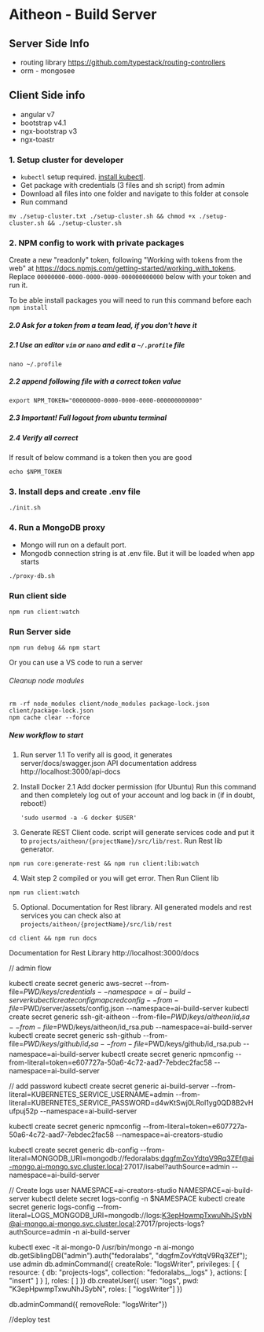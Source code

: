 # Aitheon - Build Server

## Server Side Info
- routing library https://github.com/typestack/routing-controllers
- orm - mongosee

## Client Side info
- angular v7
- bootstrap v4.1
- ngx-bootstrap v3
- ngx-toastr

### 1. Setup cluster for developer
- `kubectl` setup required. [install kubectl](https://kubernetes.io/docs/tasks/tools/install-kubectl/).
- Get package with credentials (3 files and sh script) from admin
- Download all files into one folder and navigate to this folder at console
- Run command

```
mv ./setup-cluster.txt ./setup-cluster.sh && chmod +x ./setup-cluster.sh && ./setup-cluster.sh
```


### 2. NPM config to work with private packages

Create a new "readonly" token, following "Working with tokens from the web" at  https://docs.npmjs.com/getting-started/working_with_tokens. 
Replace `00000000-0000-0000-0000-000000000000` below with your token and run it. 

To be able install packages you will need to run this command before each `npm install`

##### 2.0 Ask for a token from a team lead, if you don't have it

##### 2.1 Use an editor `vim` or `nano` and edit a `~/.profile` file
```
nano ~/.profile
```

##### 2.2 append following file with a correct token value
```
export NPM_TOKEN="00000000-0000-0000-0000-000000000000"
```

##### 2.3 Important! Full logout from ubuntu terminal

##### 2.4 Verify all correct
If result of below command is a token then you are good
```
echo $NPM_TOKEN
```

### 3. Install deps and create .env file
```
./init.sh
```

### 4. Run a MongoDB proxy
- Mongo will run on a default port. 
- Mongodb connection string is at .env file. But it will be loaded when app starts
```
./proxy-db.sh
```

### Run client side
```
npm run client:watch
```

### Run Server side
```
npm run debug && npm start
```
Or you can use a VS code to run a server

###### Cleanup node modules
```
rm -rf node_modules client/node_modules package-lock.json client/package-lock.json
npm cache clear --force
```


##### New workflow to start

1. Run server
1.1 To verify all is good, it generates server/docs/swagger.json
API documentation address
http://localhost:3000/api-docs

2. Install Docker
2.1 Add docker permission (for Ubuntu)
    Run this command and then completely log out of your account and log back in (if in doubt, reboot!)
    ```
    'sudo usermod -a -G docker $USER'
    ```

3. Generate REST Client code. script will generate services code and put it to `projects/aitheon/{projectName}/src/lib/rest`. 
Run Rest lib generator. 
```
npm run core:generate-rest && npm run client:lib:watch
```

4. Wait step 2 compiled or you will get error. Then Run Client lib
```
npm run client:watch
```

5. Optional. Documentation for Rest library. All generated models and rest services you can check also at `projects/aitheon/{projectName}/src/lib/rest`
```
cd client && npm run docs
```
Documentation for Rest Library
http://localhost:3000/docs


// admin flow

kubectl create secret generic aws-secret --from-file=$PWD/keys/credentials --namespace=ai-build-server
kubectl create configmap credconfig --from-file=$PWD/server/assets/config.json --namespace=ai-build-server
kubectl create secret generic ssh-git-aitheon --from-file=$PWD/keys/aitheon/id_rsa --from-file=$PWD/keys/aitheon/id_rsa.pub --namespace=ai-build-server
kubectl create secret generic ssh-github --from-file=$PWD/keys/github/id_rsa --from-file=$PWD/keys/github/id_rsa.pub --namespace=ai-build-server
kubectl create secret generic npmconfig --from-literal=token=e607727a-50a6-4c72-aad7-7ebdec2fac58 --namespace=ai-build-server

// add password
kubectl create secret generic ai-build-server --from-literal=KUBERNETES_SERVICE_USERNAME=admin --from-literal=KUBERNETES_SERVICE_PASSWORD=d4wKtSwj0LRol1yg0QD8B2vHufpuj52p --namespace=ai-build-server

kubectl create secret generic npmconfig --from-literal=token=e607727a-50a6-4c72-aad7-7ebdec2fac58 --namespace=ai-creators-studio

kubectl create secret generic db-config --from-literal=MONGODB_URI=mongodb://fedoralabs:dqgfmZovYdtqV9Rq3ZEf@ai-mongo.ai-mongo.svc.cluster.local:27017/isabel?authSource=admin --namespace=ai-build-server




// Create logs user
NAMESPACE=ai-creators-studio
NAMESPACE=ai-build-server
kubectl delete secret logs-config -n $NAMESPACE
kubectl create secret generic logs-config --from-literal=LOGS_MONGODB_URI=mongodb://logs:K3epHpwmpTxwuNhJSybN@ai-mongo.ai-mongo.svc.cluster.local:27017/projects-logs?authSource=admin -n ai-build-server



kubectl exec -it ai-mongo-0 /usr/bin/mongo -n ai-mongo
db.getSiblingDB("admin").auth("fedoralabs", "dqgfmZovYdtqV9Rq3ZEf");
use admin
 db.adminCommand({ createRole: "logsWriter",
  privileges: [
    { resource: { db: "projects-logs", collection: "fedoralabs__logs" }, actions: [ "insert" ] }
  ],
  roles: [
  ]
})
db.createUser({ user: "logs", pwd: "K3epHpwmpTxwuNhJSybN", roles: [ "logsWriter"] })


db.adminCommand({ removeRole: "logsWriter"})

 
 //deploy test